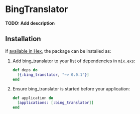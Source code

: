 # BingTranslator

**TODO: Add description**

## Installation

If [available in Hex](https://hex.pm/docs/publish), the package can be installed as:

1. Add bing_translator to your list of dependencies in `mix.exs`:

    ```elixir
    def deps do
      [{:bing_translator, "~> 0.0.1"}]
    end
    ```

2. Ensure bing_translator is started before your application:

    ```elixir
    def application do
      [applications: [:bing_translator]]
    end
    ```
